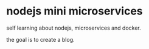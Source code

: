 # nodejs mini microservices

self learning about nodejs, microservices and docker.

the goal is to create a blog.